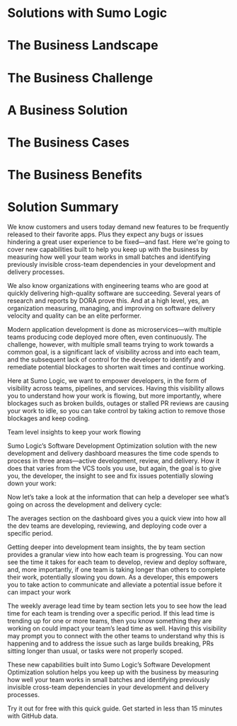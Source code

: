 Solutions with Sumo Logic
=========================

The Business Landscape
======================

The Business Challenge
======================

A Business Solution
===================

The Business Cases
==================

The Business Benefits
=====================

Solution Summary
================



We know customers and users today demand new features to be frequently released to their favorite apps. Plus they expect any bugs or issues hindering a great user experience to be fixed—and fast. Here we're going to cover new capabilities built to help you keep up with the business by measuring how well your team works in small batches and identifying previously invisible cross-team dependencies in your development and delivery processes.

We also know organizations with engineering teams who are good at quickly delivering high-quality software are succeeding. Several years of research and reports by DORA prove this. And at a high level, yes, an organization measuring, managing, and improving on software delivery velocity and quality can be an elite performer.

Modern application development is done as microservices—with multiple teams producing code deployed more often, even continuously. The challenge, however, with multiple small teams trying to work towards a common goal, is a significant lack of visibility across and into each team, and the subsequent lack of control for the developer to identify and remediate potential blockages to shorten wait times and continue working.

Here at Sumo Logic, we want to empower developers, in the form of visibility across teams, pipelines, and services. Having this visibility allows you to understand how your work is flowing, but more importantly, where blockages such as broken builds, outages or stalled PR reviews are causing your work to idle, so you can take control by taking action to remove those blockages and keep coding.

Team level insights to keep your work flowing

Sumo Logic’s Software Development Optimization solution with the new development and delivery dashboard measures the time code spends to process in three areas—active development, review, and delivery. How it does that varies from the VCS tools you use, but again, the goal is to give you, the developer, the insight to see and fix issues potentially slowing down your work:

Now let’s take a look at the information that can help a developer see what’s going on across the development and delivery cycle:

The averages section on the dashboard gives you a quick view into how all the dev teams are developing, reviewing, and deploying code over a specific period.

Getting deeper into development team insights, the by team section provides a granular view into how each team is progressing. You can now see the time it takes for each team to develop, review and deploy software, and, more importantly, if one team is taking longer than others to complete their work, potentially slowing you down. As a developer, this empowers you to take action to communicate and alleviate a potential issue before it can impact your work


The weekly average lead time by team section lets you to see how the lead time for each team is trending over a specific period. If this lead time is trending up for one or more teams, then you know something they are working on could impact your team’s lead time as well. Having this visibility may prompt you to connect with the other teams to understand why this is happening and to address the issue such as large builds breaking, PRs sitting longer than usual, or tasks were not properly scoped.


These new capabilities built into Sumo Logic’s Software Development Optimization solution helps you keep up with the business by measuring how well your team works in small batches and identifying previously invisible cross-team dependencies in your development and delivery processes.

Try it out for free with this quick guide. Get started in less than 15 minutes with GitHub data.
